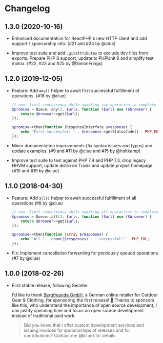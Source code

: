 # Changelog

## 1.3.0 (2020-10-16)

*   Enhanced documentation for ReactPHP's new HTTP client and
    add support / sponsorship info.
    (#21 and #24 by @clue)

*   Improve test suite and add `.gitattributes` to exclude dev files from exports.
    Prepare PHP 8 support, update to PHPUnit 9 and simplify test matrix.
    (#22, #23 and #25 by @SimonFrings)

## 1.2.0 (2019-12-05)

*   Feature: Add `any()` helper to await first successful fulfillment of operations.
    (#18 by @clue)

    ```php
    // new: limit concurrency while awaiting any operation to complete
    $promise = Queue::any(3, $urls, function ($url) use ($browser) {
        return $browser->get($url);
    });

    $promise->then(function (ResponseInterface $response) {
        echo 'First successful: ' . $response->getStatusCode() . PHP_EOL;
    });
    ```

*   Minor documentation improvements (fix syntax issues and typos) and update examples.
    (#9 and #11 by @clue and #15 by @holtkamp)

*   Improve test suite to test against PHP 7.4 and PHP 7.3, drop legacy HHVM support,
    update distro on Travis and update project homepage.
    (#10 and #19 by @clue)

## 1.1.0 (2018-04-30)

*   Feature: Add `all()` helper to await successful fulfillment of all operations
    (#8 by @clue)

    ```php
    // new: limit concurrency while awaiting all operations to complete
    $promise = Queue::all(3, $urls, function ($url) use ($browser) {
        return $browser->get($url);
    });

    $promise->then(function (array $responses) {
        echo 'All ' . count($responses) . ' successful!' . PHP_EOL;
    });
    ```

*   Fix: Implement cancellation forwarding for previously queued operations
    (#7 by @clue)

## 1.0.0 (2018-02-26)

*   First stable release, following SemVer

    I'd like to thank [Bergfreunde GmbH](https://www.bergfreunde.de/), a German
    online retailer for Outdoor Gear & Clothing, for sponsoring the first release! 🎉
    Thanks to sponsors like this, who understand the importance of open source
    development, I can justify spending time and focus on open source development
    instead of traditional paid work.

    > Did you know that I offer custom development services and issuing invoices for
      sponsorships of releases and for contributions? Contact me (@clue) for details.
